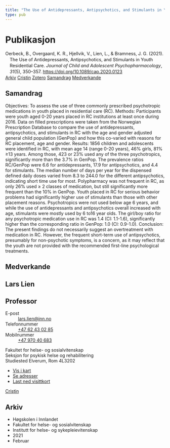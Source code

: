 ```yaml
---
title: "The Use of Antidepressants, Antipsychotics, and Stimulants in Youth Residential Care"
type: pub
---
```

<h1>Publikasjon</h1>
<article id="csl-bib-container-EE5UWBBI" class="csl-bib-container">
  <div class="csl-bib-body" style="line-height: 1.35; padding-left: 1em; text-indent:-1em;">
  <div class="csl-entry">Oerbeck, B., Overgaard, K. R., Hjellvik, V., Lien, L., &amp; Bramness, J. G. (2021). The Use of Antidepressants, Antipsychotics, and Stimulants in Youth Residential Care. <i>Journal of Child and Adolescent Psychopharmacology</i>, <i>31</i>(5), 350&#x2013;357. <a href="https://doi.org/10.1089/cap.2020.0123">https://doi.org/10.1089/cap.2020.0123</a></div>
</div>
  <div class="csl-bib-buttons">
    <a href="#taxonomy-article-EE5UWBBI" class="csl-bib-button">Arkiv</a>
    <a href="https://app.cristin.no/results/show.jsf?id=1894267" alt="Cristin URL" class="csl-bib-button">Cristin</a>
    <a href="http://zotero.org/groups/5022929/items/EE5UWBBI" alt="Zotero URL" class="csl-bib-button">Zotero</a>
    <a href="#abstract-article-EE5UWBBI" class="csl-bib-button">Samandrag</a>
    <a href="#contributors-article-EE5UWBBI" class="csl-bib-button">Medverkande</a>
  </div>
  <div id="csl-bib-meta-container-EE5UWBBI"></div>
</article>
<div id="csl-bib-meta-EE5UWBBI" class="csl-bib-meta">
  <article id="abstract-article-EE5UWBBI" class="abstract-article">
    <h1>Samandrag</h1>
    Objectives: To assess the use of three commonly prescribed psychotropic medications in youth placed in residential care (RC).  
Methods: Participants were youth aged 0-20 years placed in RC institutions at least once during 2016. Data on filled prescriptions were taken from the Norwegian Prescription Database to compare the use of antidepressants, antipsychotics, and stimulants in RC with the age and gender adjusted general child population (GenPop) and how this co-varied with reasons for RC placement, age and gender.  
Results: 1856 children and adolescents were identified in RC, with mean age 14 (range 0-20 years), 46% girls, 81% ≥13 years. Among those, 423 or 23% used any of the three psychotropics, significantly more than the 3.7% in GenPop. The prevalence ratios RC/GenPop were 6.6 for antidepressants, 17.9 for antipsychotics, and 4.4 for stimulants. The median number of days per year for the dispensed defined daily doses varied from 8.3 to 244.0 for the different antipsychotics, indicating short time use for most. Polypharmacy was not frequent in RC, as only 26% used ≥ 2 classes of medication, but still significantly more frequent than the 10% in GenPop. Youth placed in RC for serious behavior problems had significantly higher use of stimulants than those with other placement reasons. Psychotropics were not used below age 6 years, and while the use of antidepressants and antipsychotics overall increased with age, stimulants were mostly used by 6 to16 year olds. The girl/boy ratio for any psychotropic medication use in RC was 1.4 (CI: 1.1-1.6), significantly higher than the corresponding ratio in GenPop: 1.0 (CI: 0.9-1.0). 
Conclusion: The present findings do not necessarily suggest an overtreatment with medication in RC. However, the frequent short-term use of antipsychotics, presumably for non-psychotic symptoms, is a concern, as it may reflect that the youth are not provided with the recommended first-line psychological treatments.
  </article>
  <article id="contributors-article-EE5UWBBI" class="contributors-article">
    <h1>Medverkande</h1>
    <div class="personas">
<div class="vrtx-hinn-person-card">
<div class="photo">
<i class="lar la-user-circle missing-person"></i>
</div>
<div class="info">
<hgroup><h1>Lars Lien</h1>
<h2>Professor</h2>
</hgroup><dl>
<dt>E-post</dt>
<dd>
<a href="mailto:lars.lien@inn.no">lars.lien@inn.no</a>
</dd>
<dt>Telefonnummer</dt>
<dd><a href="tel:+4762430285">
+47 62 43 02 85
</a></dd>
<dt>Mobilnummer</dt>
<dd><a href="tel:+4797040683">
+47 970 40 683
</a></dd>
</dl>
<p>
Fakultet for helse- og sosialvitenskap<br>
Seksjon for psykisk helse og rehabilitering<br>
Studiested Elverum,
Rom 4L3202
</p>
<ul class="vrtx-hinn-links">
<li><a href="https://www.google.com/maps?q=60.88177,11.53669">Vis i kart</a></li>
<li><a href="https://www.inn.no/finn-en-ansatt/lars-lien.html#vrtx-hinn-addresses">Se adresser</a></li>
<li><a href="https://www.inn.no/finn-en-ansatt/lars-lien.html?vrtx=vcf">Last ned visittkort</a></li>
</ul>
</div>
</div>
<a href="https://app.cristin.no/persons/show.jsf?id=14287" alt="Cristin URL" class="personas-cristin">Cristin</a>
</div>
  </article>
  <article id="taxonomy-article-EE5UWBBI" class="taxonomy-article">
    <h1>Arkiv</h1>
    <ul>
      <li>Høgskolen i Innlandet</li>
      <li>Fakultet for helse- og sosialvitenskap</li>
      <li>Institutt for helse- og sykepleievitenskap</li>
      <li>2021</li>
      <li>Februar</li>
    </ul>
  </article>
</div>

